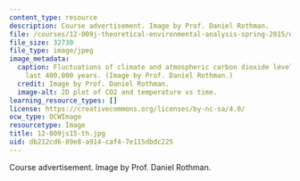 ```yaml
---
content_type: resource
description: Course advertisement. Image by Prof. Daniel Rothman.
file: /courses/12-009j-theoretical-environmental-analysis-spring-2015/db212cd689e8a914caf47e115dbdc225_12-009js15-th.jpg
file_size: 32730
file_type: image/jpeg
image_metadata:
  caption: Fluctuations of climate and atmospheric carbon dioxide levels over the
    last 400,000 years. (Image by Prof. Daniel Rothman.)
  credit: Image by Prof. Daniel Rothman.
  image-alt: 2D plot of CO2 and temperature vs time.
learning_resource_types: []
license: https://creativecommons.org/licenses/by-nc-sa/4.0/
ocw_type: OCWImage
resourcetype: Image
title: 12-009js15-th.jpg
uid: db212cd6-89e8-a914-caf4-7e115dbdc225
---
```

Course advertisement. Image by Prof. Daniel Rothman.